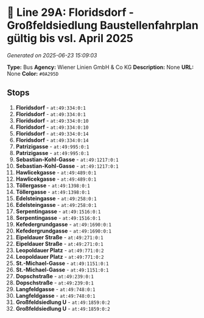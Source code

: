 # 🚌 Line 29A: Floridsdorf - Großfeldsiedlung Baustellenfahrplan gültig bis vsl. April 2025

*Generated on 2025-06-23 15:09:03*

**Type:** Bus
**Agency:** Wiener Linien GmbH & Co KG
**Description:** None
**URL:** None
**Color:** `#0A295D`

## Stops

1. **Floridsdorf** - `at:49:334:0:1`
2. **Floridsdorf** - `at:49:334:0:1`
3. **Floridsdorf** - `at:49:334:0:10`
4. **Floridsdorf** - `at:49:334:0:10`
5. **Floridsdorf** - `at:49:334:0:14`
6. **Floridsdorf** - `at:49:334:0:14`
7. **Patrizigasse** - `at:49:995:0:1`
8. **Patrizigasse** - `at:49:995:0:1`
9. **Sebastian-Kohl-Gasse** - `at:49:1217:0:1`
10. **Sebastian-Kohl-Gasse** - `at:49:1217:0:1`
11. **Hawlicekgasse** - `at:49:489:0:1`
12. **Hawlicekgasse** - `at:49:489:0:1`
13. **Töllergasse** - `at:49:1398:0:1`
14. **Töllergasse** - `at:49:1398:0:1`
15. **Edelsteingasse** - `at:49:258:0:1`
16. **Edelsteingasse** - `at:49:258:0:1`
17. **Serpentingasse** - `at:49:1516:0:1`
18. **Serpentingasse** - `at:49:1516:0:1`
19. **Kefedergrundgasse** - `at:49:1690:0:1`
20. **Kefedergrundgasse** - `at:49:1690:0:1`
21. **Eipeldauer Straße** - `at:49:271:0:1`
22. **Eipeldauer Straße** - `at:49:271:0:1`
23. **Leopoldauer Platz** - `at:49:771:0:2`
24. **Leopoldauer Platz** - `at:49:771:0:2`
25. **St.-Michael-Gasse** - `at:49:1151:0:1`
26. **St.-Michael-Gasse** - `at:49:1151:0:1`
27. **Dopschstraße** - `at:49:239:0:1`
28. **Dopschstraße** - `at:49:239:0:1`
29. **Langfeldgasse** - `at:49:748:0:1`
30. **Langfeldgasse** - `at:49:748:0:1`
31. **Großfeldsiedlung U** - `at:49:1859:0:2`
32. **Großfeldsiedlung U** - `at:49:1859:0:2`